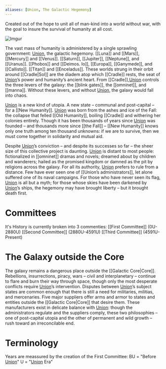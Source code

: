 ```yaml
---
aliases: [Union, The Galactic Hegemony]
---
```


Created out of the hope to unit all of man-kind into a world without war, with the goal to insure the survival of humanity at all cost.

![Imgur](https://i.imgur.com/kbMhxNp.png)

The vast mass of humanity is administered by a single sprawling government: <u><u>Union</u></u>, the galactic hegemony. [[Luna]] and [[Mars]], [[Mercury]] and [[Venus]]. [[Saturn]], [[Jupiter]], [[Neptune]], and [[Uranus]]. [[Phobos]] and [[Deimos. Io]], [[Europa]], [[Ganymede]], and [[Callisto]]. [[Titan]] and [[Enceladus]]. These worlds strung in their orbit around [[Cradle|Sol]] are the diadem atop which [[Cradle]] rests, the seat of <u>Union</u>’s power and humanity’s ancient heart. From [[Cradle]],<u>Union</u> controls the three levers of the galaxy: the [[blink gates]], the [[omninet]], and [[manna]]. Without these levers, and without <u>Union</u>, the galaxy would fall into chaos.

<u><u>Union</u></u> is a new kind of utopia. A new state – communal and post-capital – for a [[New Humanity]]. <u>Union</u> was born from the ashes and ice of the Fall: the collapse that felled [[Old Humanity]], boiling [[Cradle]] and withering her colonies entirely. Though it has been thousands of years since <u>Union</u> was founded – and thousands more since [[the Fall]] – [[New Humanity]] knows only one truth among ten thousand unknowns: if we are to survive, then we must come together in solidarity and mutual aid.

Despite <u>Union</u>’s conviction – and despite its successes so far – the sheer size of this collective project is daunting. <u>Union</u> is distant to most people: fictionalized in [[omninet]] dramas and novels; dreamed about by children and wanderers; hailed as the promised kingdom or damned as the pit by religions across the galaxy. For all its authority, <u>Union</u> prefers to rule from a distance. Few have ever seen one of [[Union’s administrators]], let alone suffered one of its naval campaigns. For those who have never seen its flag, <u>Union</u> is all but a myth; for those whose skies have been darkened by <u>Union</u>’s ships, the hegemony may have brought liberty – but it brought death first.

# Committees
It's History is currently broken into 3 commenties:
[[First Committee]] (0U-2880U)
[[Second Committee]] (2880U-4591U)
[[Third Committee]] (4591U-Present)

# The Galaxy outside the Core
The galaxy remains a dangerous place outside the [[Galactic Core|Core]]. Rebellions, insurrections, piracy, wars – civil and interplanetary – continue to flare and burn their way through space, though only the most desperate conflicts require <u>Union</u>’s intervention. Disputes between <u>Union</u>’s subject states are common enough that there is still a need for militaries, militias, and mercenaries. Five major suppliers offer arms and armor to states and entities outside the [[Galactic Core|Core]] that desire them. These manufacturers exist in delicate balance with <u>Union</u>: though the administrators regulate and the suppliers comply, these two philosophies – one of post-capital utopia and the other of permanent and wild growth – rush toward an irreconcilable end.

# Terminology
Years are meassured by the creation of the First Committee:
BU = "Before <u>Union</u>"
U = "<u>Union</u> Era"



